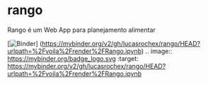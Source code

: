 # rango
Rango é um Web App para planejamento alimentar

[![Binder](https://mybinder.org/badge_logo.svg)]
(https://mybinder.org/v2/gh/lucasrochex/rango/HEAD?urlpath=%2Fvoila%2Frender%2FRango.ipynb)
.. image:: https://mybinder.org/badge_logo.svg
 :target: https://mybinder.org/v2/gh/lucasrochex/rango/HEAD?urlpath=%2Fvoila%2Frender%2FRango.ipynb
